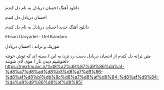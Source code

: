 دانلود آهنگ احسان دریادل به نام دل کندم

احسان دریادل دل کندم

دانلود آهنگ جدید احسان دریادل به نام دل کندم

Ehsan Daryadel - Del Kandam

موزیک و ترانه : احسان دریادل

متن ترانه دل کندم از احسان دریادل
دست رد نزن به این / سینه ای که توش خونته
دلخوشیم دیدن تار / موی لای شونته
https://nex1music.ir/%d8%a2%d9%87%d9%86%da%af-%d8%a7%d8%ad%d8%b3%d8%a7%d9%86-%d8%af%d8%b1%db%8c%d8%a7%d8%af%d9%84-%d8%af%d9%84-%da%a9%d9%86%d8%af%d9%85/
